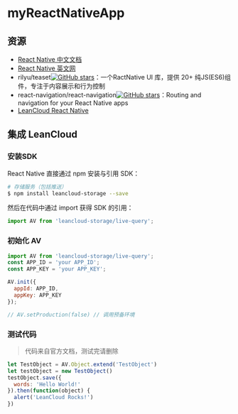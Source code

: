 # myReactNativeApp

## 资源

- [React Native 中文文档](http://t.cn/RHHw6sN)
- [React Native 英文网](http://t.cn/RAyxebe)
- rilyu/teaset[![GitHub stars](https://img.shields.io/github/stars/rilyu/teaset.svg?style=social&label=Stars)](https://github.com/rilyu/teaset)：一个RactNative UI 库，提供 20+ 纯JS(ES6)组件，专注于内容展示和行为控制
- react-navigation/react-navigation[![GitHub stars](https://img.shields.io/github/stars/react-navigation/react-navigation.svg?style=social&label=Stars)](https://github.com/react-navigation/react-navigation)：Routing and navigation for your React Native apps
- [LeanCloud React Native](https://goo.gl/t5AgtV)

## 集成 LeanCloud

### 安装SDK

React Native 直接通过 npm 安装与引用 SDK：

```bash
# 存储服务（包括推送）
$ npm install leancloud-storage --save
```

然后在代码中通过 import 获得 SDK 的引用：

```js
import AV from 'leancloud-storage/live-query';
```

### 初始化 AV

```js
import AV from 'leancloud-storage/live-query';
const APP_ID = 'your APP_ID';
const APP_KEY = 'your APP_KEY';

AV.init({
  appId: APP_ID,
  appKey: APP_KEY
});

// AV.setProduction(false) // 调用预备环境
```

### 测试代码

> 代码来自官方文档，测试完请删除

```js
let TestObject = AV.Object.extend('TestObject')
let testObject = new TestObject()
testObject.save({
  words: 'Hello World!'
}).then(function(object) {
  alert('LeanCloud Rocks!')
})
```
